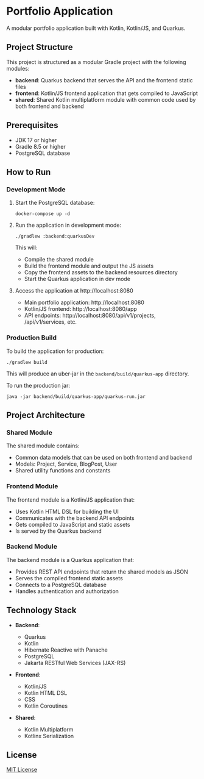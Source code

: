 # Portfolio Application

A modular portfolio application built with Kotlin, Kotlin/JS, and Quarkus.

## Project Structure

This project is structured as a modular Gradle project with the following modules:

- **backend**: Quarkus backend that serves the API and the frontend static files
- **frontend**: Kotlin/JS frontend application that gets compiled to JavaScript
- **shared**: Shared Kotlin multiplatform module with common code used by both frontend and backend

## Prerequisites

- JDK 17 or higher
- Gradle 8.5 or higher
- PostgreSQL database

## How to Run

### Development Mode

1. Start the PostgreSQL database:
   ```
   docker-compose up -d
   ```

2. Run the application in development mode:
   ```
   ./gradlew :backend:quarkusDev
   ```
   
   This will:
   - Compile the shared module
   - Build the frontend module and output the JS assets
   - Copy the frontend assets to the backend resources directory
   - Start the Quarkus application in dev mode

3. Access the application at http://localhost:8080
   - Main portfolio application: http://localhost:8080
   - Kotlin/JS frontend: http://localhost:8080/app
   - API endpoints: http://localhost:8080/api/v1/projects, /api/v1/services, etc.

### Production Build

To build the application for production:

```
./gradlew build
```

This will produce an uber-jar in the `backend/build/quarkus-app` directory.

To run the production jar:

```
java -jar backend/build/quarkus-app/quarkus-run.jar
```

## Project Architecture

### Shared Module

The shared module contains:
- Common data models that can be used on both frontend and backend
- Models: Project, Service, BlogPost, User
- Shared utility functions and constants

### Frontend Module

The frontend module is a Kotlin/JS application that:
- Uses Kotlin HTML DSL for building the UI
- Communicates with the backend API endpoints
- Gets compiled to JavaScript and static assets
- Is served by the Quarkus backend

### Backend Module

The backend module is a Quarkus application that:
- Provides REST API endpoints that return the shared models as JSON
- Serves the compiled frontend static assets
- Connects to a PostgreSQL database
- Handles authentication and authorization

## Technology Stack

- **Backend**:
  - Quarkus
  - Kotlin
  - Hibernate Reactive with Panache
  - PostgreSQL
  - Jakarta RESTful Web Services (JAX-RS)

- **Frontend**:
  - Kotlin/JS
  - Kotlin HTML DSL
  - CSS
  - Kotlin Coroutines

- **Shared**:
  - Kotlin Multiplatform
  - Kotlinx Serialization

## License

[MIT License](LICENSE)